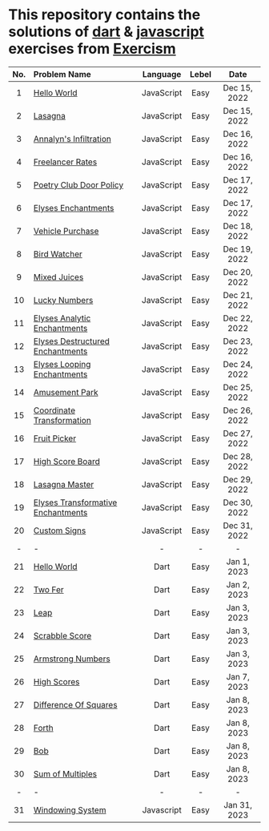 # This repository contains the solutions of [dart](https://www.exercism.io/tracks/dart) & [javascript](https://exercism.org/tracks/javascript/exercises) exercises from [Exercism](https://www.exercism.io/)


| No.| Problem Name | Language | Lebel | Date |
|:---:|:---|:---:|:---:|:---:|
| 1 | [Hello World](javascript/hello-world/hello-world.js) | JavaScript | Easy | Dec 15, 2022 | 
| 2 |  [Lasagna](javascript/lasagna/lasagna.js) | JavaScript | Easy | Dec 15, 2022 |
| 3 | [Annalyn's Infiltration](javascript/annalyns-infiltration/annalyns-infiltration.js) | JavaScript | Easy | Dec 16, 2022 |
| 4 | [Freelancer Rates](javascript/freelancer-rates/freelancer-rates.js) | JavaScript | Easy | Dec 16, 2022 |
| 5 | [Poetry Club Door Policy](javascript/poetry-club-door-policy/door-policy.js) | JavaScript | Easy | Dec 17, 2022 |
| 6 | [Elyses Enchantments](javascript/elyses-enchantments/enchantments.js) | JavaScript | Easy | Dec 17, 2022 |
| 7 | [Vehicle Purchase](javascript/vehicle-purchase/vehicle-purchase.js) | JavaScript | Easy | Dec 18, 2022 |
| 8 | [Bird Watcher](javascript/bird-watcher/bird-watcher.js) | JavaScript | Easy | Dec 19, 2022 |
| 9 | [Mixed Juices](javascript/mixed-juices/mixed-juices.js) | JavaScript | Easy | Dec 20, 2022 |
| 10 | [Lucky Numbers](javascript/lucky-numbers/lucky-numbers.js) | JavaScript | Easy | Dec 21, 2022 |
| 11 | [Elyses Analytic Enchantments](javascript/elyses-analytic-enchantments/enchantments.js) | JavaScript | Easy | Dec 22, 2022 |
| 12 | [Elyses Destructured Enchantments](javascript/elyses-destructured-enchantments/enchantments.js) | JavaScript | Easy | Dec 23, 2022 |
| 13 | [Elyses Looping Enchantments](javascript/elyses-looping-enchantments/enchantments.js) | JavaScript | Easy | Dec 24, 2022 |
| 14 | [Amusement Park](javascript/amusement-park/amusement-park.js) | JavaScript | Easy | Dec 25, 2022 |
| 15 | [Coordinate Transformation](javascript/coordinate-transformation/coordinate-transformation.js) | JavaScript | Easy | Dec 26, 2022 |
| 16 | [Fruit Picker](javascript/fruit-picker/fruit-picker.js) | JavaScript | Easy | Dec 27, 2022 |
| 17 | [High Score Board](javascript/high-score-board/high-score-board.js) | JavaScript | Easy | Dec 28, 2022 |
| 18 | [Lasagna Master](javascript/lasagna-master/lasagna-master.js) | JavaScript | Easy | Dec 29, 2022 |
| 19 | [Elyses Transformative Enchantments](javascript/elyses-transformative-enchantments/enchantments.js) | JavaScript | Easy | Dec 30, 2022 |
| 20 | [Custom Signs](javascript/custom-signs/custom-signs.js) | JavaScript | Easy | Dec 31, 2022 |
| - | - | - | - | - |
| 21 | [Hello World](dart/hello-world/lib/hello_world.dart) | Dart | Easy | Jan 1, 2023 |
| 22 | [Two Fer](dart/two-fer/lib/two_fer.dart) | Dart | Easy | Jan 2, 2023 |
| 23 | [Leap](dart/leap/lib/leap.dart) | Dart | Easy | Jan 3, 2023 |
| 24 | [Scrabble Score](dart/scrabble-score/lib/scrabble_score.dart) | Dart | Easy | Jan 3, 2023 |
| 25 | [Armstrong Numbers](dart/armstrong-numbers/lib/armstrong_numbers.dart) | Dart | Easy | Jan 3, 2023 |
| 26 | [High Scores](dart/high-scores/lib/high_scores.dart) | Dart | Easy | Jan 7, 2023 |
| 27 | [Difference Of Squares](dart/difference-of-squares/lib/difference_of_squares.dart) | Dart | Easy | Jan 8, 2023 |
| 28 | [Forth](dart/forth/lib/forth.dart) | Dart | Easy | Jan 8, 2023 |
| 29 | [Bob](dart/bob/lib/bob.dart) | Dart | Easy | Jan 8, 2023 |
| 30 | [Sum of Multiples](dart/sum-of-multiples/lib/sum_of_multiples.dart) | Dart | Easy | Jan 8, 2023 |
| - | - | - | - | - |
| 31 | [Windowing System](dart/windowing-system/windowing_system.dart) | Javascript | Easy | Jan 31, 2023 |
